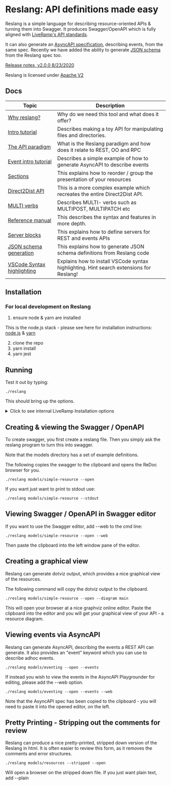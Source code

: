 # Reslang: API definitions made easy

Reslang is a simple language for describing resource-oriented APIs & turning them into Swagger. It produces Swagger/OpenAPI which is fully aligned with [LiveRamp's API standards](./docs/LiveRampAPIStandards.pdf).

It can also generate an [AsyncAPI specification](https://www.asyncapi.com/), describing events, from the same spec. Recently we have added the ability to generate [JSON schema](https://json-schema.org/) from the Reslang spec too.

[Release notes, v2.0.0 8/23/2020](./docs/releases.md)

Reslang is licensed under [Apache V2](https://www.apache.org/licenses/LICENSE-2.0)

## Docs

| Topic                                                | Description                                                                             |
| ---------------------------------------------------- | --------------------------------------------------------------------------------------- |
| [Why reslang?](./docs/why.md)                        | Why do we need this tool and what does it offer?                                        |
| [Intro tutorial](./docs/intro.md)                    | Describes making a toy API for manipulating files and directories.                      |
| [The API paradigm](./docs/paradigm.md)               | What is the Reslang paradigm and how does it relate to REST, OO and RPC                 |
| [Event intro tutorial](./docs/intro-events.md)       | Describes a simple example of how to generate AsyncAPI to describe events               |
| [Sections](./docs/sections.md)                       | This explains how to reorder / group the presentation of your resources                 |
| [Direct2Dist API](./docs/direct2dist-explanation.md) | This is a more complex example which recreates the entire Direct2Dist API.              |
| [MULTI verbs](./docs/multi.md)                       | Describes MULTI- verbs such as MULTIPOST, MULTIPATCH etc                                |
| [Reference manual](./docs/reference.md)              | This describes the syntax and features in more depth.                                   |
| [Server blocks](./docs/server-blocks.md)             | This explains how to define servers for REST and events APIs                            |
| [JSON schema generation](./docs/jsonschema.md)       | This explains how to generate JSON schema definitions from Reslang code                 |
| [VSCode Syntax highlighting](./vscode/README.md)     | Explains how to install VSCode syntax highlighting. Hint search extensions for Reslang! |

## Installation

### For local development on Reslang

1. ensure node & yarn are installed

This is the node.js stack - please see here for installation instructions: [node.js](https://nodejs.org/en/download/) & [yarn](https://classic.yarnpkg.com/en/docs/install/#mac-stable)

2. clone the repo
3. yarn install
4. yarn jest

## Running

Test it out by typing:

    ./reslang

This should bring up the options.

<details>
  <summary>Click to see internal LiveRamp Installation options</summary>

## Installing globally on your machine (for internal LiveRamp users only)

There is some one-time setup required to install Reslang globally. These steps setup your machine to install JS packages from our Github Packages registry. After taking these steps, you'll be able to install any JS package we host on Github Packages with a simple `yarn global add @liveramp/<name>`

1. [Create a new Github token](https://github.com/settings/tokens/new) with `read:packages` and `write:packages`. Make sure to copy the value of the token.
2. Enable the token for SSO. There will be a button next to the new token after you create it.
3. Put `export GITHUB_PACKAGE_TOKEN=<token>` in your profile
4. Create this 2 line file at `~/.npmrc`

```
//npm.pkg.github.com/:_authToken=${GITHUB_PACKAGE_TOKEN}
@liveramp:registry=https://npm.pkg.github.com/
```

Once you've taken those steps, you can install reslang globally with `yarn global add @liveramp/reslang`. You should then be able to run `reslang` from anywhere.

_(If you prefer npm to yarn, that should work exactly the same)_

## Running in Docker (for internal LiveRamp users only)

Individuals who do not want to build Reslang from scratch are free to use the `reslang-docker` script which provides convenient, but limited, functionality with a reslang container.
This script outputs the generated swagger to STDOUT and requires an absolute path to function.

```
    bash ./reslang-docker.sh <full-path-to-reslang-folder>
```

</details>

## Creating & viewing the Swagger / OpenAPI

To create swagger, you first create a reslang file. Then you simply ask the reslang program to turn this into swagger.

Note that the models directory has a set of example definitions.

The following copies the swagger to the clipboard and opens the ReDoc browser for you.

    ./reslang models/simple-resource --open

If you want just want to print to stdout use:

    ./reslang models/simple-resource --stdout

## Viewing Swagger / OpenAPI in Swagger editor

If you want to use the Swagger editor, add --web to the cmd line:

    ./reslang models/simple-resource --open --web

Then paste the clipboard into the left window pane of the editor.

## Creating a graphical view

Reslang can generate dotviz output, which provides a nice graphical view of the resources.

The following command will copy the dotviz output to the clipboard.

    ./reslang models/simple-resource --open --diagram main

This will open your browser at a nice graphviz online editor. Paste the clipboard into the editor and you will get your graphical view of your API - a resource diagram.

## Viewing events via AsyncAPI

Reslang can generate AsyncAPI, describing the events a REST API can generate. It also provides an "event" keyword which you can use to describe adhoc events.

    ./reslang models/eventing --open --events

If instead you wish to view the events in the AsyncAPI Playgrounder for editing, please add the --web option.

    ./reslang models/eventing --open --events --web

Note that the AsyncAPI spec has been copied to the clipboard - you will need to paste it into the opened editor, on the left.

## Pretty Printing - Stripping out the comments for review

Reslang can produce a nice pretty-printed, stripped down version of the Reslang in html. It is often easier to review this form, as it removes the comments and error structures.

    ./reslang models/resources --stripped --open

Will open a browser on the stripped down file. If you just want plain text, add --plain


